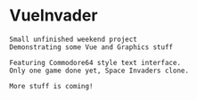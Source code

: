 ﻿# VueInvader
	Small unfinished weekend project
	Demonstrating some Vue and Graphics stuff

	Featuring Commodore64 style text interface.
	Only one game done yet, Space Invaders clone.
	
	More stuff is coming!

